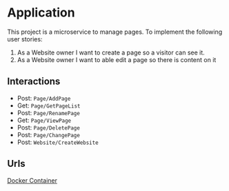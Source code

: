# Application

This project is a microservice to manage pages. To implement the following user stories:
1. As a Website owner I want to create a page so a visitor can see it.
2. As a Website owner I want to able edit a page so there is content on it

## Interactions
- Post: <code>Page/AddPage</code>
- Get: <code>Page/GetPageList</code>
- Post: <code>Page/RenamePage</code>
- Get: <code>Page/ViewPage</code>
- Post: <code>Page/DeletePage</code>
- Post: <code>Page/ChangePage</code>
- Post: <code>Website/CreateWebsite</code>

## Urls
[Docker Container](https://hub.docker.com/repository/docker/lexicon420/ortisy-html-service)
